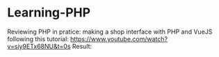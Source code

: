 # Learning-PHP
Reviewing PHP in pratice: making a shop interface with PHP and VueJS following this tutorial: https://www.youtube.com/watch?v=siy9ETx68NU&t=0s
Result: 

